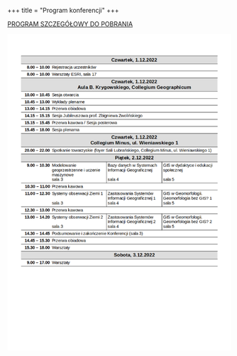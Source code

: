 +++
title = "Program konferencji"
+++


[PROGRAM SZCZEGÓŁOWY DO POBRANIA](/static/PROGRAM_KONFERENCJI.pdf)


![PROGRAM RAMOWY](/static/PROGRAM7_RAMOWY.png)

